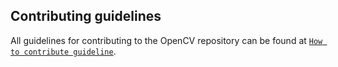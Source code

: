 ## Contributing guidelines

All guidelines for contributing to the OpenCV repository can be found at [`How to contribute guideline`](https://github.com/Itseez/opencv/wiki/How_to_contribute).
